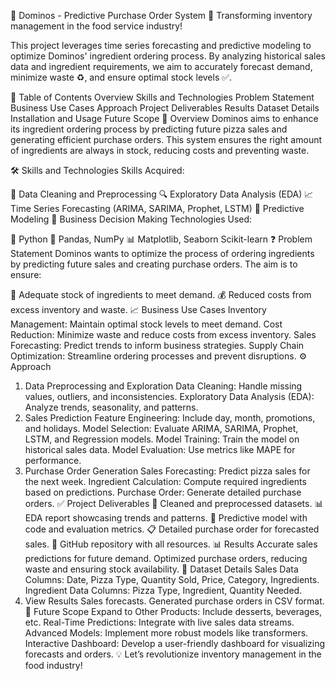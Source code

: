 🍕 Dominos - Predictive Purchase Order System 🚀
Transforming inventory management in the food service industry!

This project leverages time series forecasting and predictive modeling to optimize Dominos' ingredient ordering process. By analyzing historical sales data and ingredient requirements, we aim to accurately forecast demand, minimize waste ♻️, and ensure optimal stock levels ✅.

🌟 Table of Contents
Overview
Skills and Technologies
Problem Statement
Business Use Cases
Approach
Project Deliverables
Results
Dataset Details
Installation and Usage
Future Scope
📝 Overview
Dominos aims to enhance its ingredient ordering process by predicting future pizza sales and generating efficient purchase orders. This system ensures the right amount of ingredients are always in stock, reducing costs and preventing waste.

🛠️ Skills and Technologies
Skills Acquired:

🧹 Data Cleaning and Preprocessing
🔍 Exploratory Data Analysis (EDA)
📈 Time Series Forecasting (ARIMA, SARIMA, Prophet, LSTM)
🤖 Predictive Modeling
🏢 Business Decision Making
Technologies Used:

🐍 Python
🐼 Pandas, NumPy
📊 Matplotlib, Seaborn
Scikit-learn
❓ Problem Statement
Dominos wants to optimize the process of ordering ingredients by predicting future sales and creating purchase orders. The aim is to ensure:

🍕 Adequate stock of ingredients to meet demand.
💰 Reduced costs from excess inventory and waste.
📈 Business Use Cases
Inventory Management: Maintain optimal stock levels to meet demand.
Cost Reduction: Minimize waste and reduce costs from excess inventory.
Sales Forecasting: Predict trends to inform business strategies.
Supply Chain Optimization: Streamline ordering processes and prevent disruptions.
⚙️ Approach
1. Data Preprocessing and Exploration
Data Cleaning: Handle missing values, outliers, and inconsistencies.
Exploratory Data Analysis (EDA): Analyze trends, seasonality, and patterns.
2. Sales Prediction
Feature Engineering: Include day, month, promotions, and holidays.
Model Selection: Evaluate ARIMA, SARIMA, Prophet, LSTM, and Regression models.
Model Training: Train the model on historical sales data.
Model Evaluation: Use metrics like MAPE for performance.
3. Purchase Order Generation
Sales Forecasting: Predict pizza sales for the next week.
Ingredient Calculation: Compute required ingredients based on predictions.
Purchase Order: Generate detailed purchase orders.
✅ Project Deliverables
🧹 Cleaned and preprocessed datasets.
📊 EDA report showcasing trends and patterns.
🤖 Predictive model with code and evaluation metrics.
📋 Detailed purchase order for forecasted sales.
📁 GitHub repository with all resources.
📊 Results
Accurate sales predictions for future demand.
Optimized purchase orders, reducing waste and ensuring stock availability.
📂 Dataset Details
Sales Data
Columns: Date, Pizza Type, Quantity Sold, Price, Category, Ingredients.
Ingredient Data
Columns: Pizza Type, Ingredient, Quantity Needed.
4. View Results
Sales forecasts.
Generated purchase orders in CSV format.
🚀 Future Scope
Expand to Other Products: Include desserts, beverages, etc.
Real-Time Predictions: Integrate with live sales data streams.
Advanced Models: Implement more robust models like transformers.
Interactive Dashboard: Develop a user-friendly dashboard for visualizing forecasts and orders.
💡 Let’s revolutionize inventory management in the food industry!

